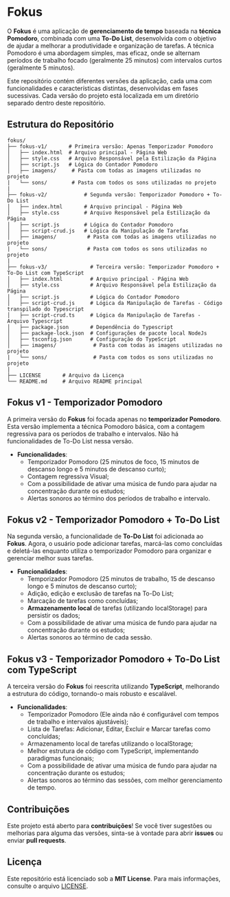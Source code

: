 # Fokus

O **Fokus** é uma aplicação de **gerenciamento de tempo** baseada na **técnica Pomodoro**, combinada com uma **To-Do List**, desenvolvida com o objetivo de ajudar a melhorar a produtividade e organização de tarefas. A técnica Pomodoro é uma abordagem simples, mas eficaz, onde se alternam períodos de trabalho focado (geralmente 25 minutos) com intervalos curtos (geralmente 5 minutos).

Este repositório contém diferentes versões da aplicação, cada uma com funcionalidades e características distintas, desenvolvidas em fases sucessivas. Cada versão do projeto está localizada em um diretório separado dentro deste repositório.

## Estrutura do Repositório

```plaintext
fokus/
├── fokus-v1/       # Primeira versão: Apenas Temporizador Pomodoro
│   ├── index.html  # Arquivo principal - Página Web
│   ├── style.css   # Arquivo Responsável pela Estilização da Página
│   ├── script.js   # Lógica do Contador Pomodoro
│   ├── imagens/     # Pasta com todas as imagens utilizadas no projeto
|   └── sons/        # Pasta com todos os sons utilizadas no projeto
|
├── fokus-v2/            # Segunda versão: Temporizador Pomodoro + To-Do List
│   ├── index.html       # Arquivo principal - Página Web
│   ├── style.css        # Arquivo Responsável pela Estilização da Página
│   ├── script.js        # Lógica do Contador Pomodoro
│   ├── script-crud.js   # Lógica da Manipulação de Tarefas
│   ├── imagens/          # Pasta com todas as imagens utilizadas no projeto
|   └── sons/             # Pasta com todos os sons utilizadas no projeto
|
├── fokus-v3/              # Terceira versão: Temporizador Pomodoro + To-Do List com TypeScript
│   ├── index.html         # Arquivo principal - Página Web
│   ├── style.css          # Arquivo Responsável pela Estilização da Página
│   ├── script.js          # Lógica do Contador Pomodoro
│   ├── script-crud.js     # Lógica da Manipulação de Tarefas - Código transpilado do Typescript
│   ├── script-crud.ts     # Lógica da Manipulação de Tarefas - Arquivo Typescript
│   ├── package.json       # Dependência do Typescript
│   ├── package-lock.json  # Configurações de pacote local NodeJs
│   ├── tsconfig.json      # Configuração do TypeScript
│   ├── imagens/            # Pasta com todas as imagens utilizadas no projeto
|   └── sons/               # Pasta com todos os sons utilizadas no projeto
|
├── LICENSE       # Arquivo da Licença
└── README.md     # Arquivo README principal
```

## Fokus v1 - Temporizador Pomodoro
A primeira versão do **Fokus** foi focada apenas no **temporizador Pomodoro**. Esta versão implementa a técnica Pomodoro básica, com a contagem regressiva para os períodos de trabalho e intervalos. Não há funcionalidades de To-Do List nessa versão.

- **Funcionalidades**:
  - Temporizador Pomodoro (25 minutos de foco, 15 minutos de descanso longo e 5 minutos de descanso curto);
  - Contagem regressiva Visual;
  - Com a possibilidade de ativar uma música de fundo para ajudar na concentração durante os estudos;
  - Alertas sonoros ao término dos períodos de trabalho e intervalo.

## Fokus v2 - Temporizador Pomodoro + To-Do List
Na segunda versão, a funcionalidade de **To-Do List** foi adicionada ao **Fokus**. Agora, o usuário pode adicionar tarefas, marcá-las como concluídas e deletá-las enquanto utiliza o temporizador Pomodoro para organizar e gerenciar melhor suas tarefas.

- **Funcionalidades**:
  - Temporizador Pomodoro (25 minutos de trabalho, 15 de descanso longo e 5 minutos de descanso curto);
  - Adição, edição e exclusão de tarefas na To-Do List;
  - Marcação de tarefas como concluídas;
  - **Armazenamento local** de tarefas (utilizando localStorage) para persistir os dados;
  - Com a possibilidade de ativar uma música de fundo para ajudar na concentração durante os estudos;
  - Alertas sonoros ao término de cada sessão.

## Fokus v3 - Temporizador Pomodoro + To-Do List com TypeScript
A terceira versão do **Fokus** foi reescrita utilizando **TypeScript**, melhorando a estrutura do código, tornando-o mais robusto e escalável.

- **Funcionalidades**:
  - Temporizador Pomodoro (Ele ainda não é configurável com tempos de trabalho e intervalos ajustáveis);
  - Lista de Tarefas: Adicionar, Editar, Excluir e Marcar tarefas como concluídas;
  - Armazenamento local de tarefas utilizando o localStorage;
  - Melhor estrutura de código com TypeScript, implementando paradigmas funcionais;
  - Com a possibilidade de ativar uma música de fundo para ajudar na concentração durante os estudos;
  - Alertas sonoros ao término das sessões, com melhor gerenciamento de tempo.

## Contribuições

Este projeto está aberto para **contribuições**! Se você tiver sugestões ou melhorias para alguma das versões, sinta-se à vontade para abrir **issues** ou enviar **pull requests**.

## Licença

Este repositório está licenciado sob a **MIT License**. Para mais informações, consulte o arquivo [LICENSE](LICENSE).
